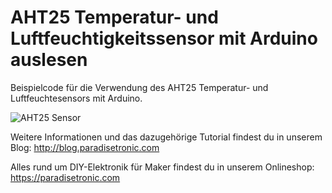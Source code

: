 # AHT25 Temperatur- und Luftfeuchtigkeitssensor mit Arduino auslesen
Beispielcode für die Verwendung des AHT25 Temperatur- und Luftfeuchtesensors mit Arduino.

![AHT25 Sensor](https://blog.paradisetronic.com/wp-content/uploads/2025/10/AHT25_1.jpg)

Weitere Informationen und das dazugehörige Tutorial findest du in unserem Blog: http://blog.paradisetronic.com

Alles rund um DIY-Elektronik für Maker findest du in unserem Onlineshop: https://paradisetronic.com
